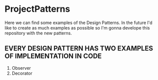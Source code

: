 # ProjectPatterns
Here we can find some examples of the Design Patterns.
In the future I'd like to create as much examples as possible
so I'm gonna develope this repository with the new patterns.

EVERY DESIGN PATTERN HAS TWO EXAMPLES OF IMPLEMENTATION IN CODE
-------------------------------------------------------------------------
1. Observer
2. Decorator
